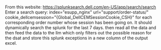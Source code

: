 From this website: https://splunksearch.dell.com/en-US/app/search/search
Enter a search query: index="esupp_nginx" url="support/order-status/" cookie_dellcemsession="{Global_DellCEMSessionCookie_CSH}"
for each corresponding order number whose session has been going on. It should dynamically search the splunk for the last 7 days. then read all the data and then feed the data to the llm which only filters out the possible reason for the dsat and store this splunk exceptions in a new column of the output excel.
